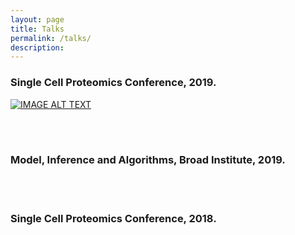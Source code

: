 ```yaml
---
layout: page
title: Talks
permalink: /talks/
description:
---
```




### Single Cell Proteomics Conference, 2019.

[![IMAGE ALT TEXT](http://img.youtube.com/vi/mz6Yq2XSu-8/0.jpg)](http://www.youtube.com/watch?v=mz6Yq2XSu-8 "Designing Single Cell Experiments")

<br/><br/>

### Model, Inference and Algorithms, Broad Institute, 2019.


<br/><br/>


### Single Cell Proteomics Conference, 2018.


<br/><br/>